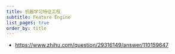 ```yaml
---
title: 机器学习特征工程
subtitle: Feature Engine
list_pages: true
order_by: title
---
```



* https://www.zhihu.com/question/29316149/answer/110159647


